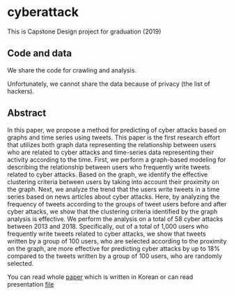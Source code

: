 # cyberattack
This is Capstone Design project for graduation (2019)

## Code and data
We share the code for crawling and analysis.

Unfortunately, we cannot share the data because of privacy (the list of hackers).


## Abstract
In this paper, we propose a method for predicting of cyber attacks based on graphs and time series using tweets. This paper is the first research effort that utilizes both graph data representing the relationship between users who are related to cyber attacks and time-series data representing their activity according to the time. First, we perform a graph-based modeling for describing the relationship between users who frequently write tweets related to cyber attacks. Based on the graph, we identify the effective clustering criteria between users by taking into account their proximity on the graph. Next, we analyze the trend that the users write tweets in a time series based on news articles about cyber attacks. Here, by analyzing the frequency of tweets according to the groups of tweet users before and after cyber attacks, we show that the clustering criteria identified by the graph analysis is effective. We perform the analysis on a total of 58 cyber attacks between 2013 and 2018. Specifically, out of a total of 1,000 users who frequently write tweets related to cyber attacks, we show that tweets written by a group of 100 users, who are selected according to the proximity on the graph, are more effective for predicting cyber attacks by up to 18% compared to the tweets written by a group of 100 users, who are randomly selected. 


You can read whole [paper](https://www.kci.go.kr/kciportal/ci/sereArticleSearch/ciSereArtiView.kci?sereArticleSearchBean.artiId=ART002536386) which is written in Korean or can read presentation [file](AnalysisbtwCyberAttacknTweets.pdf)

